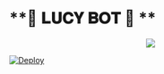 # **🖤 𝐋𝐔𝐂𝐘 𝐁𝐎𝐓 🖤 **

 <p align="center">
  <img src="https://telegra.ph/file/94d4c528ae0770ea2c8fd.jpg">
</p>


[![Deploy](https://www.herokucdn.com/deploy/button.svg)](https://heroku.com/deploy?template=https://github.com/Blazeboy87578/BLAZEMANAGEMENTROBOT) 


